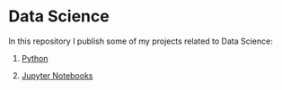 # Data Science
In this repository I publish some of my projects related to Data Science:

1. [Python](https://github.com/japoveda10/datascience/tree/master/1.%20Python)

2. [Jupyter Notebooks](https://github.com/japoveda10/datascience/tree/master/2.%20Jupyter%20Notebooks)
